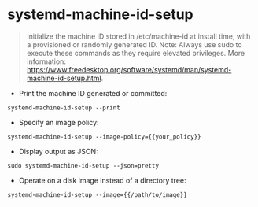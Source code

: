 # systemd-machine-id-setup

> Initialize the machine ID stored in /etc/machine-id at install time, with a provisioned or randomly generated ID.
> Note: Always use sudo to execute these commands as they require elevated privileges.
> More information: <https://www.freedesktop.org/software/systemd/man/systemd-machine-id-setup.html>.

- Print the machine ID generated or committed:

`systemd-machine-id-setup --print`

- Specify an image policy:

`systemd-machine-id-setup --image-policy={{your_policy}}`

- Display output as JSON:

`sudo systemd-machine-id-setup --json=pretty`

- Operate on a disk image instead of a directory tree:

`systemd-machine-id-setup --image={{/path/to/image}}`
